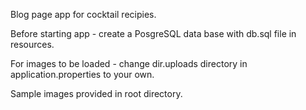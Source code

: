 Blog page app for cocktail recipies.

Before starting app - create a PosgreSQL data base with db.sql file in resources.

For images to be loaded - change dir.uploads directory in application.properties to your own.

Sample images provided in root directory.
